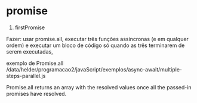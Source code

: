 # promise

1. firstPromise


Fazer:
usar promise.all, executar três funções assíncronas (e em qualquer ordem) e executar
um bloco de código só quando as três terminarem de serem executadas,

exemplo de Promise.all
/data/helder/programacao2/javaScript/exemplos/async-await/multiple-steps-parallel.js


Promise.all returns an array with the resolved values once all the passed-in promises have resolved.